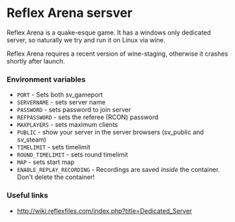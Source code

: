 # Reflex Arena sersver

Reflex Arena is a quake-esque game. It has a windows only dedicated server,
so naturally we try and run it on Linux via wine. 

Reflex Arena requires a recent version of wine-staging, otherwise it crashes
shortly after launch.

### Environment variables

* `PORT` - Sets both sv_gameport
* `SERVERNAME` - sets server name
* `PASSWORD` - sets password to join server
* `REFPASSWORD` - sets the referee (RCON) password
* `MAXPLAYERS` - sets maximum clients
* `PUBLIC` - show your server in the server browsers (sv_public and sv_steam)
* `TIMELIMIT` - sets timelimit
* `ROUND_TIMELIMIT` - sets round timelimit
* `MAP` - sets start map
* `ENABLE_REPLAY_RECORDING` - Recordings are saved _inside_ the container. Don't delete the container!

### Useful links
* http://wiki.reflexfiles.com/index.php?title=Dedicated_Server
